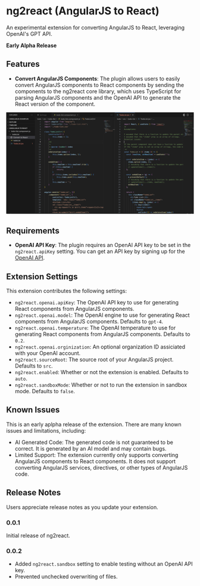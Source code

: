 # ng2react (AngularJS to React)

An experimental extension for converting AngularJS to React, leveraging OpenAI's GPT API.

**Early Alpha Release**

## Features

- **Convert AngularJS Components**: The plugin allows users to easily convert AngularJS components to React components by sending the components to the ng2react core library, which uses TypeScript for parsing AngularJS components and the OpenAI API to generate the React version of the component.

![Component Conversion](images/todolist-conversion-example.png)

## Requirements

- **OpenAI API Key**: The plugin requires an OpenAI API key to be set in the `ng2react.apiKey` setting. You can get an API key by signing up for the [OpenAI API](https://beta.openai.com/).

## Extension Settings

This extension contributes the following settings:
* `ng2react.openai.apiKey`: The OpenAI API key to use for generating React components from AngularJS components.
* `ng2react.openai.model`: The OpenAI engine to use for generating React components from AngularJS components. Defaults to `gpt-4`.
* `ng2react.openai.temperature`: The OpenAI temperature to use for generating React components from AngularJS components. Defaults to `0.2`.
* `ng2react.openai.orginization`: An optional organization ID assiciated with your OpenAI account. 
* `ng2react.sourceRoot`: The source root of your AngularJS project. Defaults to `src`.
* `ng2react.enabled`: Whether or not the extension is enabled. Defaults to `auto`.
* `ng2react.sandboxMode`: Whether or not to run the extension in sandbox mode. Defaults to `false`.

## Known Issues

This is an early aplpha release of the extension. There are many known issues and limitations, including:
* AI Generated Code: The generated code is not guaranteed to be correct. It is generated by an AI model and may contain bugs.
* Limited Support: The extension currently only supports converting AngularJS components to React components. It does not support converting AngularJS services, directives, or other types of AngularJS code.

## Release Notes

Users appreciate release notes as you update your extension.

### 0.0.1

Initial release of ng2react.

### 0.0.2
* Added `ng2react.sandbox` setting to enable testing without an OpenAI API key.
* Prevented unchecked overwriting of files.